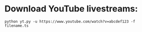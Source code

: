 # Download YouTube livestreams:
```python yt.py -u https://www.youtube.com/watch?v=abcdef123 -f filename.ts```
